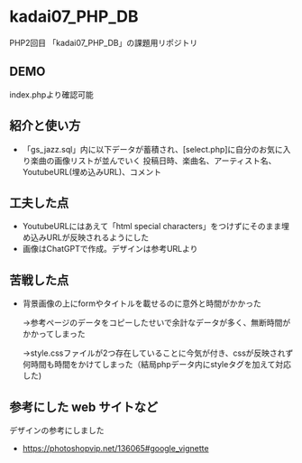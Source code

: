 # kadai07_PHP_DB
PHP2回目
「kadai07_PHP_DB」の課題用リポジトリ

## DEMO

index.phpより確認可能

## 紹介と使い方

- 「gs_jazz.sql」内に以下データが蓄積され、[select.php]に自分のお気に入り楽曲の画像リストが並んでいく
  投稿日時、楽曲名、アーティスト名、YoutubeURL(埋め込みURL)、コメント

## 工夫した点
 - YoutubeURLにはあえて「html special characters」をつけずにそのまま埋め込みURLが反映されるようにした
 - 画像はChatGPTで作成。デザインは参考URLより

## 苦戦した点
- 背景画像の上にformやタイトルを載せるのに意外と時間がかかった
  
  →参考ページのデータをコピーしたせいで余計なデータが多く、無断時間がかかってしまった
  
  →style.cssファイルが2つ存在していることに今気が付き、cssが反映されず何時間も時間をかけてしまった（結局phpデータ内にstyleタグを加えて対応した)

## 参考にした web サイトなど

デザインの参考にしました

- https://photoshopvip.net/136065#google_vignette
  
